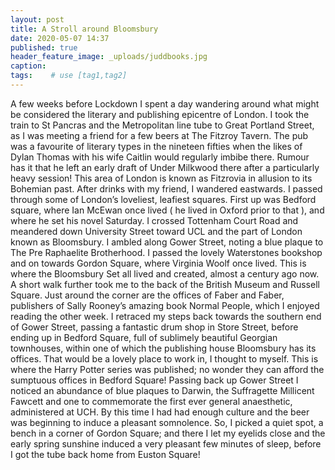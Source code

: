 ```yaml
---
layout: post
title: A Stroll around Bloomsbury
date: 2020-05-07 14:37
published: true
header_feature_image: _uploads/juddbooks.jpg
caption:
tags:    # use [tag1,tag2]
---
```

A few weeks before Lockdown I spent a day wandering around what might be considered the literary and publishing epicentre of London. I took the train to St Pancras and the Metropolitan line tube to Great Portland Street, as I was meeting a friend for a few beers at The Fitzroy Tavern. The pub was a favourite of literary types in the nineteen fifties when the likes of Dylan Thomas with his wife Caitlin would regularly imbibe there. Rumour has it that he left an early draft of Under Milkwood  there after a particularly heavy session! This area of London is known as Fitzrovia in allusion to its Bohemian past.
After drinks with my friend, I wandered eastwards. I passed through some of London’s loveliest, leafiest squares. First up was Bedford square, where Ian McEwan once lived ( he lived in Oxford prior to that ), and where he set his novel Saturday.
I crossed Tottenham Court Road and meandered down University Street toward UCL and the part of London known as Bloomsbury. I ambled along Gower Street, noting a blue plaque to The Pre Raphaelite Brotherhood. I passed the lovely Waterstones bookshop and on towards Gordon Square, where Virginia Woolf once lived.
This is where the Bloomsbury Set all lived and created, almost a century ago now.
A short walk further took me to the back of the British Museum and Russell Square. Just around the corner are the offices of Faber and Faber, publishers of Sally Rooney’s amazing book Normal People, which I enjoyed reading the other week. I retraced my steps back towards the southern end of Gower Street, passing a fantastic drum shop in Store Street, before ending up in Bedford Square, full of sublimely beautiful Georgian townhouses, within one of which the publishing house Bloomsbury has its offices.
That would be a lovely place to work in, I thought to myself. This is where the Harry Potter series was published; no wonder they can afford the sumptuous offices in Bedford Square!
Passing back up Gower Street I noticed an abundance of blue plaques to Darwin, the Suffragette Millicent Fawcett and one to commemorate the first ever general anaesthetic, administered at UCH.
By this time I had had enough culture and the beer was beginning to induce a pleasant somnolence. So, I picked a quiet spot, a bench  in a corner of Gordon Square; and there I let my eyelids close and the  early spring sunshine induced a very pleasant few minutes of sleep, before I got the tube back home from Euston Square!
